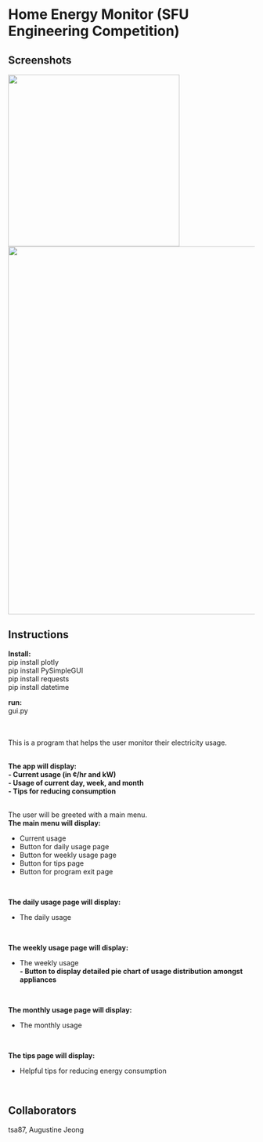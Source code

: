 # Home Energy Monitor (SFU Engineering Competition)

## Screenshots
<img src="https://user-images.githubusercontent.com/14143525/84022787-b3078300-a93b-11ea-891a-1d7d67bb1712.png" width="350">
<img src="https://user-images.githubusercontent.com/14143525/84022951-12fe2980-a93c-11ea-90d4-9e675259652f.png" width="750">

## Instructions
**Install:** <Br />
pip install plotly <Br />
pip install PySimpleGUI <Br />
pip install requests <Br />
pip install datetime <Br />

**run:** <Br />
gui.py <Br />
<Br />
<Br />

This is a program that helps the user monitor their electricity usage. <Br />
<Br />

**The app will display:** <Br />
**- Current usage (in ¢/hr and kW)** <Br />
**- Usage of current day, week, and month** <Br />
**- Tips for reducing consumption** <Br />
<Br />

The user will be greeted with a main menu. <Br />
**The main menu will display:** <Br />
- Current usage <Br />
- Button for daily usage page <Br />
- Button for weekly usage page <Br />
- Button for tips page <Br />
- Button for program exit page <Br />
<Br />

**The daily usage page will display:** <Br />
- The daily usage <Br />
<Br />

**The weekly usage page will display:** <Br />
- The weekly usage <Br />
**- Button to display detailed pie chart of usage distribution amongst appliances** <Br />
<Br />

**The monthly usage page will display:** <Br />
- The monthly usage <Br />
<Br />

**The tips page will display:** <Br />
- Helpful tips for reducing energy consumption <Br />
<br />

## Collaborators
tsa87, Augustine Jeong
